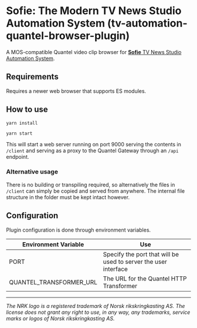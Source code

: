 # Sofie: The Modern TV News Studio Automation System (tv-automation-quantel-browser-plugin)

A MOS-compatible Quantel video clip browser for [**Sofie** TV News Studio Automation System](https://github.com/nrkno/Sofie-TV-automation/).

## Requirements

Requires a newer web browser that supports ES modules.

## How to use

`yarn install`

`yarn start`

This will start a web server running on port 9000 serving the contents in `/client` and serving as a proxy to the Quantel Gateway through an `/api` endpoint.

### Alternative usage

There is no building or transpiling required, so alternatively the files in `/client` can simply be copied and served from anywhere. The internal file structure in the folder must be kept intact however.

## Configuration

Plugin configuration is done through environment variables.

| Environment Variable    | Use                                                             |
| ----------------------- | --------------------------------------------------------------- |
| PORT                    | Specify the port that will be used to server the user interface |
| QUANTEL_TRANSFORMER_URL | The URL for the Quantel HTTP Transformer                        |

---

_The NRK logo is a registered trademark of Norsk rikskringkasting AS. The license does not grant any right to use, in any way, any trademarks, service marks or logos of Norsk rikskringkasting AS._
